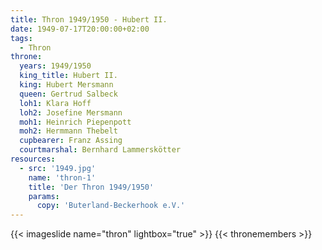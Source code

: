```yaml
---
title: Thron 1949/1950 - Hubert II.
date: 1949-07-17T20:00:00+02:00
tags:
  - Thron
throne:
  years: 1949/1950
  king_title: Hubert II.
  king: Hubert Mersmann
  queen: Gertrud Salbeck
  loh1: Klara Hoff
  loh2: Josefine Mersmann
  moh1: Heinrich Piepenpott
  moh2: Hermmann Thebelt
  cupbearer: Franz Assing
  courtmarshal: Bernhard Lammerskötter
resources:
  - src: '1949.jpg'
    name: 'thron-1'
    title: 'Der Thron 1949/1950'
    params:
      copy: 'Buterland-Beckerhook e.V.'
---
```

{{< imageslide name="thron" lightbox="true" >}}
{{< thronemembers >}}
